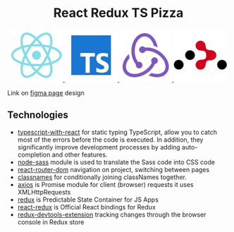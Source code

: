 <h1 align="center">
  React Redux TS Pizza
</h1>

<p align="center">
    <a href="https://ru.reactjs.org/">
        <img src="./screenshots/icon-react.jpg" alt="react-logo" title="react-logo" width="120"/>
    </a>
    <a href="https://www.typescriptlang.org/">
        <img src="./screenshots/icon-typescript.jpg" alt="type-script-logo" title="type-script-logo" width="120"/>
    </a>
    <a href="https://redux.js.org/">
        <img src="./screenshots/icon-redux.jpg" alt="redux-logo" title="redux-logo" width="120"/>
    </a>
    <a href="https://reactrouter.com/">
        <img src="./screenshots/icon-react-router.jpg" alt="react-router" title="react-router" width="120"/>
    </a>
</p>


Link on [figma page](https://www.figma.com/file/wWUnQwvRDWBfPx1v1pCAfO/React-Pizza?node-id=0%3A1) design


## Technologies

- [typescript-with-react](https://react-typescript-cheatsheet.netlify.app/docs/basic/setup) for static typing TypeScript, allow you to catch most of the errors before the code is executed. In addition, they significantly improve development processes by adding auto-completion and other features.
- [node-sass](https://github.com/sass/node-sass) module is used to translate the Sass code into CSS code
- [react-router-dom](https://github.com/remix-run/react-router/tree/main/packages/react-router-dom) navigation on project, switching between pages
- [classnames](https://github.com/JedWatson/classnames) for conditionally joining classNames together.
- [axios](https://github.com/axios/axios) is Promise module for client (browser) requests it uses XMLHttpRequests
- [redux](https://redux.js.org/) is Predictable State Container for JS Apps
- [react-redux](https://react-redux.js.org/) is Official React bindings for Redux
- [redux-devtools-extension](https://github.com/zalmoxisus/redux-devtools-extension) tracking changes through the browser console in Redux store





